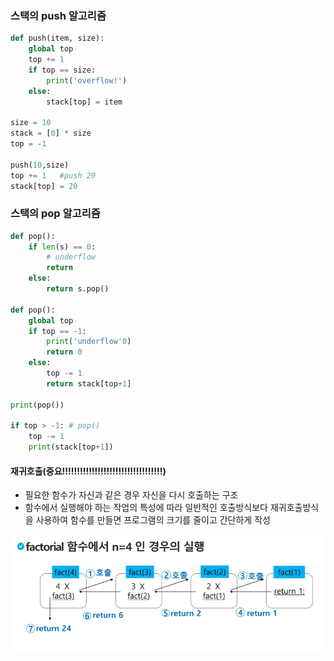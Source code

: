 ### 스택의 push 알고리즘
```python
def push(item, size):
    global top
    top += 1
    if top == size:
        print('overflow!')
    else:
        stack[top] = item

size = 10
stack = [0] * size
top = -1

push(10,size)
top += 1   #push 20
stack[top] = 20
```

### 스택의 pop 알고리즘
```python
def pop():
    if len(s) == 0:
        # underflow
        return
    else:
        return s.pop()

def pop():
    global top
    if top == -1:
        print('underflow'0)
        return 0
    else:
        top -= 1
        return stack[top+1]

print(pop())

if top > -1: # pop()
    top -= 1
    print(stack[top+1])
```
#### 재귀호출(중요!!!!!!!!!!!!!!!!!!!!!!!!!!!!!!!!!!)

- 필요한 함수가 자신과 같은 경우 자신을 다시 호출하는 구조
- 함수에서 실행해야 하는 작업의 특성에 따라 일반적인 호출방식보다 재귀호출방식을 사용하여 함수를 만들면 프로그램의 크기를 줄이고 간단하게 작성

![alt text](image.png)